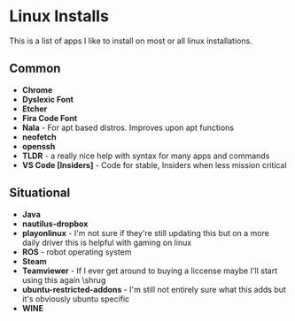 # Linux Installs

This is a list of apps I like to install on most or all linux installations.

## Common

- **Chrome**
- **Dyslexic Font**
- **Etcher**
- **Fira Code Font**
- **Nala** - For apt based distros. Improves upon apt functions
- **neofetch**
- **openssh**
- **TLDR** - a really nice help with syntax for many apps and commands
- **VS Code [Insiders]** - Code for stable, Insiders when less mission critical

## Situational

- **Java**
- **nautilus-dropbox**
- **playonlinux** - I'm not sure if they're still updating this but on a more daily driver this is helpful with gaming on linux
- **ROS** - robot operating system
- **Steam**
- **Teamviewer** - If I ever get around to buying a liccense maybe I'll start using this again \shrug
- **ubuntu-restricted-addons** - I'm still not entirely sure what this adds but it's obviously ubuntu specific
- **WINE**
